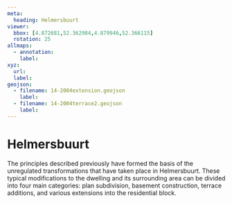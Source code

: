 ```yaml
---
meta:
  heading: Helmersbuurt
viewer:
  bbox: [4.872681,52.362984,4.879946,52.366115]
  rotation: 25
allmaps:
  - annotation:
    label: 
xyz:
  url:
  label: 
geojson: 
  - filename: 14-2004extension.geojson
    label:
  - filename: 14-2004terrace2.geojson
    label: 
---
```

# Helmersbuurt
The principles described previously have formed the basis of the unregulated transformations that have taken place in Helmersbuurt. These typical modifications to the dwelling and its surrounding area can be divided into four main categories: plan subdivision, basement construction, terrace additions, and various extensions into the residential block.